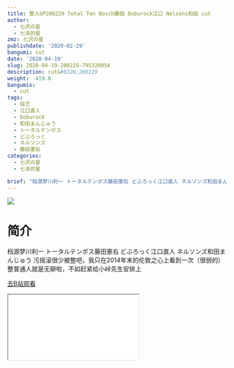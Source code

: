 ```yaml
---
title: 整人GP200229 Total Ten Bosch藤田 Doburock江口 Nelsons和田 cut
author:
  - 七沢の星
  - 七泽的星
zmz: 七沢の星
publishdate: '2020-02-29'
bangumi: cut
date: '2020-04-19'
slug: 2020-04-19-200229-795320054
description: cut&#8226;200229
weight: -419.0
bangumis:
  - cut
tags:
  - 综艺
  - 江口直人
  - Doburock
  - 和田まんじゅう
  - トータルテンボス
  - どぶろっく
  - ネルソンズ
  - 藤田憲右
categories:
  - 七沢の星
  - 七泽的星

brief: "档源梦川利一 トータルテンボス藤田憲右 どぶろっく江口直人 ネルソンズ和田まんじゅう 污摇滚很少被整吧，我只在2014年末的伦敦之心上看到一次（很弱的） 整普通人就是无聊啦，不如赶紧给小峠先生安排上"
---
```

![](https://raw.githubusercontent.com/tcgriffith/owaraisite/master/static/tmpimg/17e277743e8639546345625841c83ba557e9c795.jpg.480.jpg)
# 简介  
档源梦川利一
トータルテンボス藤田憲右 どぶろっく江口直人 ネルソンズ和田まんじゅう
污摇滚很少被整吧，我只在2014年末的伦敦之心上看到一次（很弱的）
整普通人就是无聊啦，不如赶紧给小峠先生安排上  

[去B站观看](https://www.bilibili.com/video/av795320054/)
<div class ="resp-container"><iframe class="testiframe" src="//player.bilibili.com/player.html?aid=795320054"", scrolling="no", allowfullscreen="true" > </iframe></div> 
